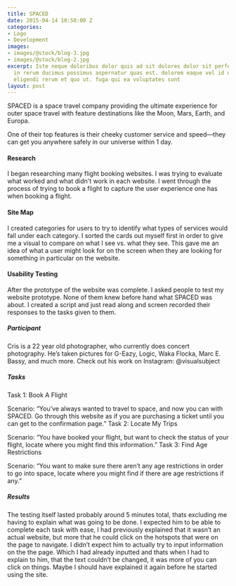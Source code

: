 ```yaml
---
title: SPACED
date: 2015-04-14 10:58:00 Z
categories:
- Logo
- Development
images:
- images/@stock/blog-3.jpg
- images/@stock/blog-2.jpg
excerpt: Iste neque doloribus dolor quis ad sit dolores dolor sit perferendis. nemo
  in rerum ducimus possimus aspernatur quas est. dolorem eaque vel id quasi voluptatem
  eligendi rerum et quo ut. fuga qui ea voluptates sunt
layout: post
---
```


SPACED is a space travel company providing the  ultimate experience for outer space travel with feature destinations like the Moon, Mars, Earth, and Europa.

One of their top features is their cheeky customer service and speed—they can get you anywhere safely in our universe within 1 day.

#### Research

I began researching many flight booking websites. I was trying to evaluate what worked and what didn't work in each website. I went through the process of trying to book a flight to capture the user experience one has when booking a flight.

#### Site Map

I created categories for users to try to identify what types of services would fall under each category. I sorted the cards out myself first in order to give me a visual to compare on what I see vs. what they see. This gave me an idea of what a user might look for on the screen when they are looking for something in particular on the website.

#### Usability Testing

After the prototype of the website was complete. I asked people to test my website prototype. None of them knew before hand what SPACED was about. I created a script and just read along and screen recorded their responses to the tasks given to them.

##### Participant

Cris is a 22 year old photographer, who currently does concert photography. He’s taken pictures for G-Eazy, Logic, Waka Flocka, Marc E. Bassy, and much more. Check out his work on Instagram: @visualsubject  

##### Tasks

Task 1: Book A Flight

Scenario: “You’ve always wanted to travel to space, and now you can with SPACED. Go through this website as if you are purchasing a ticket until you can get to the confirmation page.”
Task 2: Locate My Trips

Scenario: “You have booked your flight, but want to check the status of your flight, locate where you might find this information.”
Task 3: Find Age Restrictions

Scenario: “You want to make sure there aren’t any age restrictions in order to go into space, locate where you might find if there are age restrictions if any.”

##### Results

The testing itself lasted probably around 5 minutes total, thats excluding me having to explain what was going to be done. I expected him to be able to complete each task with ease, I had previously explained that it wasn’t an actual website, but more that he could click on the hotspots that were on the page to navigate. I didn’t expect him to actually try to input information on the the page. Which I had already inputted and thats when I had to explain to him, that the text couldn’t be changed, it was more of you can click on things. Maybe I should have explained it again before he started using the site.
